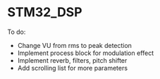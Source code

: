 # STM32_DSP

To do:
- Change VU from rms to peak detection
- Implement process block for modulation effect
- Implement reverb, filters, pitch shifter
- Add scrolling list for more parameters

